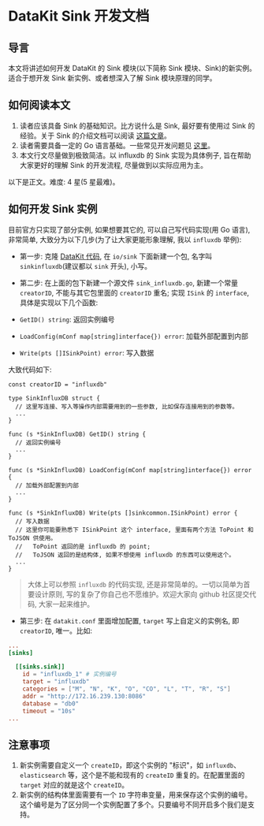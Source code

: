 # DataKit Sink 开发文档

## 导言

本文将讲述如何开发 DataKit 的 Sink 模块(以下简称 Sink 模块、Sink)的新实例。适合于想开发 Sink 新实例、或者想深入了解 Sink 模块原理的同学。

## 如何阅读本文

1. 读者应该具备 Sink 的基础知识。比方说什么是 Sink, 最好要有使用过 Sink 的经验。关于 Sink 的介绍文档可以阅读 [这篇文章](datakit-sink-guide)。
2. 读者需要具备一定的 Go 语言基础。一些常见开发问题见 [这里](https://www.yuque.com/dataflux/datakit/development)。
3. 本文行文尽量做到极致简洁。以 influxdb 的 Sink 实现为具体例子, 旨在帮助大家更好的理解 Sink 的开发流程, 尽量做到以实际应用为主。

以下是正文。难度: 4 星(5 星最难)。

## 如何开发 Sink 实例

目前官方只实现了部分实例, 如果想要其它的, 可以自己写代码实现(用 Go 语言), 非常简单, 大致分为以下几步(为了让大家更能形象理解, 我以 `influxdb` 举例):

- 第一步: 克隆 [DataKit 代码](https://github.com/DataFlux-cn/datakit), 在 `io/sink` 下面新建一个包, 名字叫 `sinkinfluxdb`(建议都以 `sink` 开头), 小写。

- 第二步: 在上面的包下新建一个源文件 `sink_influxdb.go`, 新建一个常量 `creatorID`, 不能与其它包里面的 `creatorID` 重名; 实现 `ISink` 的 `interface`, 具体是实现以下几个函数:

- `GetID() string`: 返回实例编号
- `LoadConfig(mConf map[string]interface{}) error`: 加载外部配置到内部
- `Write(pts []ISinkPoint) error`: 写入数据

大致代码如下:

```golang
const creatorID = "influxdb"

type SinkInfluxDB struct {
  // 这里写连接、写入等操作内部需要用到的一些参数, 比如保存连接用到的参数等。
  ...
}

func (s *SinkInfluxDB) GetID() string {
  // 返回实例编号
  ...
}

func (s *SinkInfluxDB) LoadConfig(mConf map[string]interface{}) error {
  // 加载外部配置到内部
  ...
}

func (s *SinkInfluxDB) Write(pts []sinkcommon.ISinkPoint) error {
  // 写入数据
  // 这里你可能要熟悉下 ISinkPoint 这个 interface, 里面有两个方法 ToPoint 和 ToJSON 供使用。
  //   ToPoint 返回的是 influxdb 的 point;
  //   ToJSON 返回的是结构体, 如果不想使用 influxdb 的东西可以使用这个。
  ...
}
```

> 大体上可以参照 `influxdb` 的代码实现, 还是非常简单的。一切以简单为首要设计原则, 写的复杂了你自己也不愿维护。欢迎大家向 github 社区提交代码, 大家一起来维护。


- 第三步: 在 `datakit.conf` 里面增加配置, `target` 写上自定义的实例名, 即 `creatorID`, 唯一。比如:

```conf
...
[sinks]

  [[sinks.sink]]
    id = "influxdb_1" # 实例编号
    target = "influxdb"
    categories = ["M", "N", "K", "O", "CO", "L", "T", "R", "S"]
    addr = "http://172.16.239.130:8086"
    database = "db0"
    timeout = "10s"
...
```

## 注意事项

1. 新实例需要自定义一个 `createID`，即这个实例的 "标识"，如 `influxdb`、`elasticsearch` 等，这个是不能和现有的 `createID` 重复的。在配置里面的 `target` 对应的就是这个 `createID`。
2. 新实例的结构体里面需要有一个 `ID` 字符串变量，用来保存这个实例的编号。这个编号是为了区分同一个实例配置了多个。只要编号不同开启多个我们是支持。
